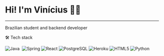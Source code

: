 # Hi! I'm Vinícius 👋🏼
---
Brazilian student and backend developer

🛠 Tech stack

![Java](https://img.shields.io/badge/-Java-05122A?style=flat&logo=Java&logoColor=FFA518)&nbsp;
![Spring](http://img.shields.io/badge/-Spring-6DB33F?style=flat-square&logo=spring&logoColor=ffffff)
![React](https://img.shields.io/badge/-React-%23282C34?style=flat-square&logo=react)
![PostgreSQL](https://img.shields.io/badge/-PostgreSQL-336791?style=flat-square&logo=postgresql)
![Heroku](https://img.shields.io/badge/-Heroku-430098?style=flat-square&logo=heroku&logoColor=ffffff)
<img alt="HTML5" src="https://img.shields.io/badge/html5-%23E34F26.svg?&style=for-the-badge&logo=html5&logoColor=white"/>
![Python](http://img.shields.io/badge/-Python-3776AB?style=flat-square&logo=python&logoColor=ffff4a)
